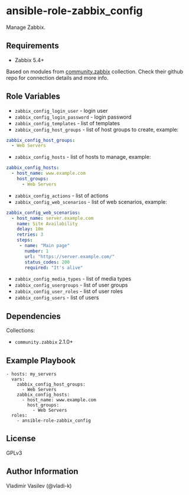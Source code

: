 ansible-role-zabbix_config
====

Manage Zabbix.

Requirements
------------

* Zabbix 5.4+

Based on modules from [community.zabbix](https://github.com/ansible-collections/community.zabbix) collection. Check their github repo for connection details and more info.

Role Variables
--------------

* `zabbix_config_login_user` - login user
* `zabbix_config_login_password` - login password
* `zabbix_config_templates` - list of templates
* `zabbix_config_host_groups` - list of host groups to create, example:

```yaml
zabbix_config_host_groups:
  - Web Servers
```

* `zabbix_config_hosts` - list of hosts to manage, example:

```yaml
zabbix_config_hosts:
  - host_name: www.example.com
    host_groups:
      - Web Servers
```

* `zabbix_config_actions` - list of actions
* `zabbix_config_web_scenarios` - list of web scenarios, example:

```yaml
zabbix_config_web_scenarios:
  - host_name: server.example.com
    name: Site Availability
    delay: 10m
    retries: 3
    steps:
     - name: "Main page"
       number: 1
       url: "https://server.example.com/"
       status_codes: 200
       required: "It's alive"
```

* `zabbix_config_media_types` - list of media types
* `zabbix_config_usergroups` - list of user groups
* `zabbix_config_user_roles` - list of user roles
* `zabbix_config_users` - list of users

Dependencies
------------

Collections:

* `community.zabbix` 2.1.0+

Example Playbook
----------------

```
- hosts: my_servers
  vars:
    zabbix_config_host_groups:
      - Web Servers
    zabbix_config_hosts:
      - host_name: www.example.com
        host_groups:
          - Web Servers
  roles:
    - ansible-role-zabbix_config
```

License
-------

GPLv3

Author Information
------------------

Vladimir Vasilev (@vladi-k)
